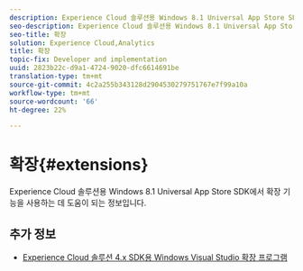 ```yaml
---
description: Experience Cloud 솔루션용 Windows 8.1 Universal App Store SDK에서 확장 기능을 사용하는 데 도움이 되는 정보입니다.
seo-description: Experience Cloud 솔루션용 Windows 8.1 Universal App Store SDK에서 확장 기능을 사용하는 데 도움이 되는 정보입니다.
seo-title: 확장
solution: Experience Cloud,Analytics
title: 확장
topic-fix: Developer and implementation
uuid: 2823b22c-d9a1-4724-9020-dfc6614691be
translation-type: tm+mt
source-git-commit: 4c2a255b343128d2904530279751767e7f99a10a
workflow-type: tm+mt
source-wordcount: '66'
ht-degree: 22%

---
```



# 확장{#extensions}

Experience Cloud 솔루션용 Windows 8.1 Universal App Store SDK에서 확장 기능을 사용하는 데 도움이 되는 정보입니다.

## 추가 정보

+ [Experience Cloud 솔루션 4.x SDK용 Windows Visual Studio 확장 프로그램](/help/windows-appstore/extensions/win-vse-4x.md)
